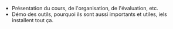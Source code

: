 - Présentation du cours, de l'organisation, de l'évaluation, etc.
- Démo des outils, pourquoi ils sont aussi importants et utiles, iels installent tout ça.